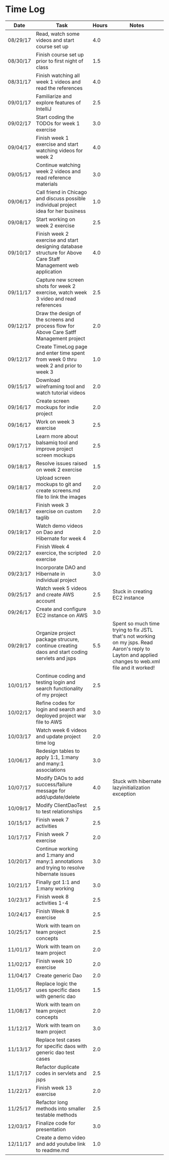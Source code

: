 # Time Log

| Date | Task | Hours | Notes|
|------|------|-------|------|
| 08/29/17| Read, watch some videos and start course set up| 4.0 | | 
| 08/30/17| Finish course set up prior to first night of class| 1.5 | |
| 08/31/17| Finish watching all week 1 videos and read the references| 4.0 | |
| 09/01/17| Familiarize and explore features of IntelliJ| 2.5 | |
| 09/02/17| Start coding the TODOs for week 1 exercise| 3.0 | |
| 09/04/17| Finish week 1 exercise and start watching videos for week 2| 4.0 | |
| 09/05/17| Continue watching week 2 videos and read reference materials| 3.0 | |
| 09/06/17| Call friend in Chicago and discuss possible individual project idea for her business| 1.0 | |
| 09/08/17| Start working on week 2 exercise| 2.5 | |
| 09/10/17| Finish week 2 exercise and start designing database structure for Above Care Staff Management web application| 4.0 | |
| 09/11/17| Capture new screen shots for week 2 exercise, watch week 3 video and read references| 2.5 | |
| 09/12/17| Draw the design of the screens and process flow for Above Care Satff Management project| 2.0 | |
| 09/12/17| Create TimeLog page and enter time spent from week 0 thru week 2 and prior to week 3 | 1.0 | | 
| 09/15/17| Download wireframing tool and watch tutorial videos | 2.0 | |
| 09/16/17| Create screen mockups for indie project | 2.0 | |
| 09/16/17| Work on week 3 exercise | 2.5 | |
| 09/17/17| Learn more about balsamiq tool and improve project screen mockups | 2.5 | |
| 09/18/17| Resolve issues raised on week 2 exercise | 1.5 | |
| 09/18/17| Upload screen mockups to git and create screens.md file to link the images | 2.0 | |
| 09/18/17| Finish week 3 exercise on custom taglib | 2.0 | |
| 09/19/17| Watch demo videos on Dao and Hibernate for week 4 | 2.0 | |
| 09/22/17| Finish Week 4 exercice, the scripted exercise | 2.0 | |
| 09/23/17| Incorporate DAO and Hibernate in individual project | 3.0 | |
| 09/25/17| Watch week 5 videos and create AWS account | 2.5 | Stuck in creating EC2 instance | 
| 09/26/17| Create and configure EC2 instance on AWS | 3.0 | | 
| 09/29/17| Organize project package strucure, continue creating daos and start coding servlets and jsps | 5.5 | Spent so much time trying to fix JSTL that's not working on my jsps. Read Aaron's reply to Layton and applied changes to web.xml file and it worked! |
| 10/01/17| Continue coding and testing login and search functionality of my project | 2.5 | |
| 10/02/17| Refine codes for login and search and deployed project war file to AWS | 3.0 | |
| 10/03/17| Watch week 6 videos and update project time log | 2.0 | |
| 10/06/17| Redesign tables to apply 1:1, 1:many and many:1 associations | 3.0 | |
| 10/07/17| Modify DAOs to add success/failure message for add/update/delete | 4.0 | Stuck with hibernate lazyinitialization exception |
| 10/09/17| Modify ClientDaoTest to test relationships | 2.5 | |
| 10/15/17| Finish week 7 activities | 2.5 | |
| 10/17/17| Finish week 7 exercise | 2.0 | |
| 10/20/17| Continue working and 1:many and many:1 annotations and trying to resolve hibernate issues | 3.0 | |
| 10/21/17| Finally got 1:1 and 1:many working | 3.0 | |
| 10/23/17| Finish week 8 activities 1-4 | 2.5 | |
| 10/24/17| Finish Week 8 exercise | 2.5 | |
| 10/25/17| Work with team on team project concepts | 2.5 | |
| 11/01/17| Work with team on team project | 2.0 | |
| 11/02/17| Finish week 10 exercise | 2.0 | |
| 11/04/17| Create generic Dao | 2.0 | |
| 11/05/17| Replace logic the uses specific daos with generic dao | 1.5 | |
| 11/08/17| Work with team on team project concepts | 2.0 | |
| 11/12/17| Work with team on team project | 3.0 | 
| 11/13/17| Replace test cases for specific daos with generic dao test cases | 2.0 | |
| 11/17/17| Refactor duplicate codes in servlets and jsps | 2.5 | 
| 11/22/17| Finish week 13 exercise | 2.0 | |
| 11/25/17| Refactor long methods into smaller testable methods| 2.5 | |
| 12/03/17| Finalize code for presentation | 3.0 | |
| 12/11/17| Create a demo video and add youtube link to readme.md| 1.0 | |
